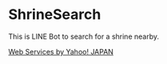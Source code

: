 # ShrineSearch
 This is LINE Bot to search for a shrine nearby.

[Web Services by Yahoo! JAPAN](http://developer.yahoo.co.jp/about "Web Services by Yahoo! JAPAN")
